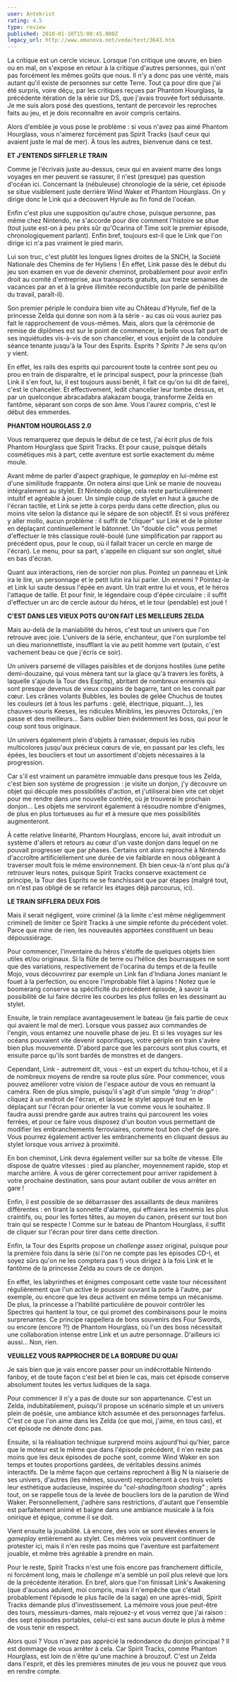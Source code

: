 ```yaml
---
user: Antekrist
rating: 4.5
type: review
published: 2010-01-10T15:08:45.000Z
legacy_url: http://www.emunova.net/veda/test/3643.htm
---
```

La critique est un cercle vicieux. Lorsque l'on critique une œuvre, en bien ou en mal, on s'expose en retour à la critique d'autres personnes, qui n'ont pas forcément les mêmes goûts que nous. Il n'y a donc pas une vérité, mais autant qu'il existe de personnes sur cette Terre. Tout ça pour dire que j'ai été surpris, voire déçu, par les critiques reçues par Phantom Hourglass, la précédente itération de la série sur DS, que j'avais trouvée fort séduisante. Je me suis alors posé des questions, tentant de percevoir les reproches faits au jeu, et je dois reconnaître en avoir compris certains.  

Alors d'emblée je vous pose le problème : si vous n'avez pas aimé Phantom Hourglass, vous n'aimerez forcément pas Spirit Tracks (sauf ceux qui avaient juste le mal de mer). À tous les autres, bienvenue dans ce test.  

  

**ET J'ENTENDS SIFFLER LE TRAIN**  

Comme je l'écrivais juste au-dessus, ceux qui en avaient marre des longs voyages en mer peuvent se rassurer, il n'est (presque) pas question d'océan ici. Concernant la (nébuleuse) chronologie de la série, cet épisode se situe visiblement juste derrière Wind Waker et Phantom Hourglass. On y dirige donc le Link qui a découvert Hyrule au fin fond de l'océan.  

Enfin c'est plus une supposition qu'autre chose, puisque personne, pas même chez Nintendo, ne s'accorde pour dire comment l'histoire se situe (tout juste est-on à peu près sûr qu'Ocarina of Time soit le premier épisode, chronologiquement parlant). Enfin bref, toujours est-il que le Link que l'on dirige ici n'a pas vraiment le pied marin.  

Lui son truc, c'est plutôt les longues lignes droites de la SNCH, la Société Nationale des Chemins de fer Hyliens ! En effet, Link passe dès le début du jeu son examen en vue de devenir cheminot, probablement pour avoir enfin droit au comité d'entreprise, aux transports gratuits, aux treize semaines de vacances par an et à la grève illimitée reconductible (on parle de pénibilité du travail, paraît-il).  

Son premier périple le conduira bien vite au Château d'Hyrule, fief de la princesse Zelda qui donne son nom à la série - au cas où vous auriez pas fait le rapprochement de vous-mêmes. Mais, alors que la cérémonie de remise de diplômes est sur le point de commencer, la belle vous fait part de ses inquiétudes vis-à-vis de son chancelier, et vous enjoint de la conduire séance tenante jusqu'à la Tour des Esprits. Esprits ? _Spirits ?_ Je sens qu'on y vient.  

En effet, les rails des esprits qui parcourent toute la contrée sont peu ou prou en train de disparaître, et le principal suspect, pour la princesse (bah Link il s'en fout, lui, il est toujours aussi benêt, il fait ce qu'on lui dit de faire), c'est le chancelier. Et effectivement, ledit chancelier leur tombe dessus, et par un quelconque abracadabra alakazam bouga, transforme Zelda en fantôme, séparant son corps de son âme. Vous l'aurez compris, c'est le début des emmerdes.  

  

**PHANTOM HOURGLASS 2.0**  

Vous remarquerez que depuis le début de ce test, j'ai écrit plus de fois Phantom Hourglass que Spirit Tracks. Et pour cause, puisque détails cosmétiques mis à part, cette aventure est sortie exactement du même moule.  

Avant même de parler d'aspect graphique, le _gameplay_ en lui-même est d'une similitude frappante. On notera ainsi que Link se manie de nouveau intégralement au stylet. Et Nintendo oblige, cela reste particulièrement intuitif et agréable à jouer. Un simple coup de stylet en haut à gauche de l'écran tactile, et Link se jette à corps perdu dans cette direction, plus ou moins vite selon la distance qui le sépare de son objectif. Et si vous préférez y aller mollo, aucun problème : il suffit de "cliquer" sur Link et de le piloter en déplaçant continuellement le bâtonnet. Un "double clic" vous permet d'effectuer le très classique roulé-boulé (une simplification par rapport au précédent opus, pour le coup, où il fallait tracer un cercle en marge de l'écran). Le menu, pour sa part, s'appelle en cliquant sur son onglet, situé en bas d'écran.  

Quant aux interactions, rien de sorcier non plus. Pointez un panneau et Link ira le lire, un personnage et le petit lutin ira lui parler. Un ennemi ? Pointez-le et Link lui saute dessus l'épée en avant. Un trait entre lui et vous, et le héros l'attaque de taille. Et pour finir, le légendaire coup d'épée circulaire : il suffit d'effectuer un arc de cercle autour du héros, et le tour (pendable) est joué !  

  

**C'EST DANS LES VIEUX POTS QU'ON FAIT LES MEILLEURS ZELDA**  

Mais au-delà de la maniabilité du héros, c'est tout un univers que l'on retrouve avec joie. L'univers de la série, enchanteur, que l'on surplombe tel un dieu marionnettiste, insufflant la vie au petit homme vert (putain, c'est vachement beau ce que j'écris ce soir).  

Un univers parsemé de villages paisibles et de donjons hostiles (une petite demi-douzaine, qui vous mènera tant sur la glace qu'à travers les forêts, à laquelle s'ajoute la Tour des Esprits), abritant de nombreux ennemis qui sont presque devenus de vieux copains de bagarre, tant on les connaît par cœur. Les crânes volants Bubbles, les boules de gelée Chuchus de toutes les couleurs (et à tous les parfums : gelé, électrique, piquant...), les chauves-souris Keeses, les ridicules Miniblins, les pieuvres Octoroks, j'en passe et des meilleurs... Sans oublier bien évidemment les boss, qui pour le coup sont tous originaux.  

Un univers également plein d'objets à ramasser, depuis les rubis multicolores jusqu'aux précieux cœurs de vie, en passant par les clefs, les épées, les boucliers et tout un assortiment d'objets nécessaires à la progression.  

Car s'il est vraiment un paramètre immuable dans presque tous les Zelda, c'est bien son système de progression : je visite un donjon, j'y découvre un objet qui décuple mes possibilités d'action, et j'utiliserai bien vite cet objet pour me rendre dans une nouvelle contrée, où je trouverai le prochain donjon... Les objets me serviront également à résoudre nombre d'énigmes, de plus en plus tortueuses au fur et à mesure que mes possibilités augmenteront.  

À cette relative linéarité, Phantom Hourglass, encore lui, avait introduit un système d'allers et retours au cœur d'un vaste donjon dans lequel on ne pouvait progresser que par phases. Certains ont alors reproché à Nintendo d'accroître artificiellement une durée de vie faiblarde en nous obligeant à traverser moult fois le même environnement. Eh bien ceux-là n'ont plus qu'à retrouver leurs notes, puisque Spirit Tracks conserve exactement ce principe, la Tour des Esprits ne se franchissant que par étapes (malgré tout, on n'est pas obligé de se refarcir les étages déjà parcourus, ici).  

  

**LE TRAIN SIFFLERA DEUX FOIS**  

Mais il serait négligent, voire criminel (à la limite c'est même négligemment criminel) de limiter ce Spirit Tracks à une simple refonte du précédent volet. Parce que mine de rien, les nouveautés apportées constituent un beau dépoussiérage.  

Pour commencer, l'inventaire du héros s'étoffe de quelques objets bien utiles et/ou originaux. Si la flûte de terre ou l'hélice des bourrasques ne sont que des variations, respectivement de l'ocarina du temps et de la feuille Mojo, vous découvrirez par exemple un Link fan d'Indiana Jones maniant le fouet à la perfection, ou encore l'improbable filet à lapins ! Notez que le boomerang conserve sa spécificité du précédent épisode, à savoir la possibilité de lui faire décrire les courbes les plus folles en les dessinant au stylet.  

  

Ensuite, le train remplace avantageusement le bateau (je fais partie de ceux qui avaient le mal de mer). Lorsque vous passez aux commandes de l'engin, vous entamez une nouvelle phase de jeu. Et si les voyages sur les océans pouvaient vite devenir soporifiques, votre périple en train s'avère bien plus mouvementé. D'abord parce que les parcours sont plus courts, et ensuite parce qu'ils sont bardés de monstres et de dangers.  

Cependant, Link - autrement dit, vous - est un expert du tchou-tchou, et il a de nombreux moyens de rendre sa route plus sûre. Pour commencer, vous pouvez améliorer votre vision de l'espace autour de vous en remuant la caméra. Rien de plus simple, puisqu'il s'agit d'un simple _"drag 'n drop"_ : cliquez à un endroit de l'écran, et laissez le stylet appuyé tout en le déplaçant sur l'écran pour orienter la vue comme vous le souhaitez. Il faudra aussi prendre garde aux autres trains qui parcourent les voies ferrées, et pour ce faire vous disposez d'un bouton vous permettant de modifier les embranchements ferroviaires, comme tout bon chef de gare. Vous pourrez également activer les embranchements en cliquant dessus au stylet lorsque vous arrivez à proximité.  

En bon cheminot, Link devra également veiller sur sa boîte de vitesse. Elle dispose de quatre vitesses : pied au plancher, moyennement rapide, stop et marche arrière. À vous de gérer correctement pour arriver rapidement à votre prochaine destination, sans pour autant oublier de vous arrêter en gare !  

Enfin, il est possible de se débarrasser des assaillants de deux manières différentes : en tirant la sonnette d'alarme, qui effraiera les ennemis les plus craintifs, ou, pour les fortes têtes, au moyen du canon, présent sur tout bon train qui se respecte ! Comme sur le bateau de Phantom Hourglass, il suffit de cliquer sur l'écran pour tirer dans cette direction.  

  

Enfin, la Tour des Esprits propose un _challenge_ assez original, puisque pour la première fois dans la série (si l'on ne compte pas les épisodes CD-I, et soyez sûrs qu'on ne les comptera pas !) vous dirigez à la fois Link et le fantôme de la princesse Zelda au cours de ce donjon.  

En effet, les labyrinthes et énigmes composant cette vaste tour nécessitent régulièrement que l'un active le poussoir ouvrant la porte à l'autre, par exemple, ou encore que les deux activent en même temps un mécanisme. De plus, la princesse a l'habilité particulière de pouvoir contrôler les Spectres qui hantent la tour, ce qui promet des combinaisons pour le moins surprenantes. Ce principe rappellera de bons souvenirs des Four Swords, ou encore (encore ?!) de Phantom Hourglass, où l'un des boss nécessitait une collaboration intense entre Link et un autre personnage. D'ailleurs ici aussi... Non, rien.  

  

**VEUILLEZ VOUS RAPPROCHER DE LA BORDURE DU QUAI**  

Je sais bien que je vais encore passer pour un indécrottable Nintendo fanboy, et de toute façon c'est bel et bien le cas, mais cet épisode conserve absolument toutes les vertus ludiques de la saga.  

Pour commencer il n'y a pas de doute sur son appartenance. C'est un Zelda, indubitablement, puisqu'il propose un scénario simple et un univers plein de poésie, une ambiance kitch assumée et des personnages farfelus. C'est ce que l'on aime dans les Zelda (ce que moi, j'aime, en tous cas), et cet épisode ne dénote donc pas.  

Ensuite, si la réalisation technique surprend moins aujourd'hui qu'hier, parce que le moteur est le même que dans l'épisode précédent, il n'en reste pas moins que les deux épisodes de poche sont, comme Wind Waker en son temps et toutes proportions gardées, de véritables dessins animés interactifs. De la même façon que certains reprochent à Big N la niaiserie de ses univers, d'autres (les mêmes, souvent) reprocheront à ces trois volets leur esthétique audacieuse, inspirée du _"cel-shading/toon shading"_ ; après tout, on se rappelle tous de la levée de boucliers lors de la parution de Wind Waker. Personnellement, j'adhère sans restrictions, d'autant que l'ensemble est parfaitement animé et baigne dans une ambiance musicale à la fois onirique et épique, comme il se doit.  

Vient ensuite la jouabilité. Là encore, des voix se sont élevées envers le _gameplay_ entièrement au stylet. Ces mêmes voix peuvent continuer de protester ici, mais il n'en reste pas moins que l'aventure est parfaitement jouable, et même très agréable à prendre en main.  

Pour le reste, Spirit Tracks n'est une fois encore pas franchement difficile, ni forcément long, mais le _challenge_ m'a semblé un poil plus relevé que lors de la précédente itération. En bref, alors que l'on finissait Link's Awakening (que d'aucuns adulent, moi compris, mais il n'empêche que c'était probablement l'épisode le plus facile de la saga) en une après-midi, Spirit Tracks demande plus d'investissement. La mémoire vous joue peut-être des tours, messieurs-dames, mais rejouez-y et vous verrez que j'ai raison : des sept épisodes portables, celui-ci est sans aucun doute le plus à même de vous tenir en respect.  

Alors quoi ? Vous n'avez pas apprécié la redondance du donjon principal ? Il est dommage de vous arrêter à cela. Car Spirit Tracks, comme Phantom Hourglass, est loin de n'être qu'une machine à brouzouf. C'est un Zelda dans l'esprit, et dès les premières minutes de jeu vous ne pouvez que vous en rendre compte.